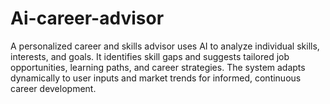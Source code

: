 # Ai-career-advisor
A personalized career and skills advisor uses AI to analyze individual skills, interests, and goals. It identifies skill gaps and suggests tailored job opportunities, learning paths, and career strategies. The system adapts dynamically to user inputs and market trends for informed, continuous career development.
